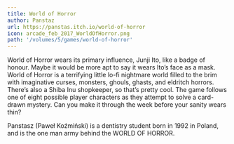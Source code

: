 ```yaml
---
title: World of Horror
author: Panstaz
url: https://panstas.itch.io/world-of-horror
icon: arcade_feb_2017_WorldOfHorror.png 
path: '/volumes/5/games/world-of-horror'
---
```

World of Horror wears its primary influence, Junji Ito, like a badge of honour. Maybe it would
be more apt to say it wears Ito’s face as a mask. World of Horror is a terrifying little lo-fi
nightmare world filled to the brim with imaginative curses, monsters, ghouls, ghasts, and
eldritch horrors. There’s also a Shiba Inu shopkeeper, so that’s pretty cool. The game follows
one of eight possible player characters as they attempt to solve a card-drawn mystery. Can you
make it through the week before your sanity wears thin?

Panstasz (Paweł Koźmiński) is a dentistry student born in 1992 in Poland, and is the one man army behind the WORLD OF HORROR.